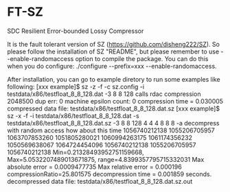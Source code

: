 # FT-SZ
SDC Resilient Error-bounded Lossy Compressor




It is the fault tolerant version of SZ (https://github.com/disheng222/SZ).
So please follow the installation of SZ "README", but please remember to use --enable-randomaccess option to compile the package.
You can do this when you do configure: ./configure --prefix=xxx --enable-randomaccess.


After installation, you can go to example diretory to run some examples like following:
[xxx example]$ sz -z -f -c sz.config -i testdata/x86/testfloat_8_8_128.dat -3 8 8 128
calls rdac compression
2048500 dup err: 0
machine epsilon count: 0
compression time = 0.030005
compressed data file: testdata/x86/testfloat_8_8_128.dat.sz
[xxx example]$ sz -x -f -i testdata/x86/testfloat_8_8_128.dat -s testdata/x86/testfloat_8_8_128.dat.sz -3 8 8 128 4 4 4 8 8 8 -a
decompress with random access how about this time
1056740212138 1055206705957 1063707853260 1051805280021 1060994263175 1061174356232 1050569638067 1064724454096 1056740212138 1055206705957 
1056740212138 Min=0.21328493952751159668, Max=5.0532207489013671875, range=4.8399357795715332031
Max absolute error = 0.0009477735
Max relative error = 0.000196
compressionRatio=25.801575
decompression time = 0.001859 seconds.
decompressed data file: testdata/x86/testfloat_8_8_128.dat.sz.out